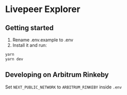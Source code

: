 # Livepeer Explorer

## Getting started

1. Rename .env.example to .env
2. Install it and run:

```bash
yarn
yarn dev
```

## Developing on Arbitrum Rinkeby

Set `NEXT_PUBLIC_NETWORK` to `ARBITRUM_RINKEBY` inside `.env`
